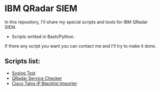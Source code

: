 # IBM QRadar SIEM
In this repository, I'll share my special scripts and tools for IBM QRadar SIEM.

* Scripts writted in Bash/Python.

If there any script you want you can contact me and I'll try to make it done.

## Scripts list:
  - [Syslog Test](https://github.com/UnderATK/IBM-QRadar-SIEM/tree/main/Syslog%20Test)
  - [QRadar Service Checker](https://github.com/UnderATK/IBM-QRadar-SIEM/tree/main/QRadar%20Service%20Checker)
  - [Cisco Talos IP Blacklist Importer](https://github.com/UnderATK/IBM-QRadar-SIEM/tree/main/Cisco%20Talos%20IP%20Blacklist%20Importer)
